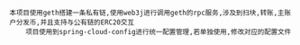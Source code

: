 	本项目使用geth搭建一条私有链,使用web3j进行调用geth的rpc服务,涉及到扫块,转账,主账户分发币,并且支持与公有链的ERC20交互
        项目使用到spring-cloud-config进行统一配置管理,若单独使用,修改对应的配置文件
